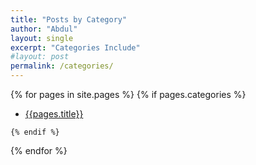 ```yaml
---
title: "Posts by Category"
author: "Abdul"
layout: single
excerpt: "Categories Include"
#layout: post
permalink: /categories/
---
```


  {% for pages in site.pages %}
    {% if pages.categories %}

  *   [{{pages.title}}]({{pages.url}})

    {% endif %}
  {% endfor %}
